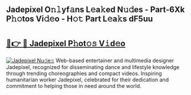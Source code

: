 ## Jadepixel O𝚗𝚕yf𝚊ns L𝚎a𝚔ed N𝚞𝚍es - Part-6Xk P𝚑𝚘tos Vi𝚍𝚎o - H𝚘𝚝 Part L𝚎a𝚔s dF5uu

# <h2><a href="http://kf8t1f.oniu.top/?m=Jadepixel">🔗👉 🔴 Jadepixel P𝚑ot𝚘𝚜 V𝚒d𝚎o</a></h2>

[![Jadepixel Nu𝚍e𝚜](https://i.imgur.com/0qMVB7G.gif)](http://kf8t1f.oniu.top/?m=Jadepixel)
Web-based entertainer and multimedia designer Jadepixel, recognized for disseminating dance and lifestyle knowledge through trending choreographies and compact videos. Inspiring humanitarian worker Jadepixel, celebrated for their dedication and commitment to helping those in need around the world.  
